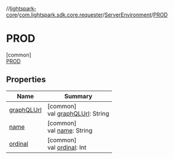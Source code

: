 //[lightspark-core](../../../../index.md)/[com.lightspark.sdk.core.requester](../../index.md)/[ServerEnvironment](../index.md)/[PROD](index.md)

# PROD

[common]\
[PROD](index.md)

## Properties

| Name | Summary |
|---|---|
| [graphQLUrl](../graph-q-l-url.md) | [common]<br>val [graphQLUrl](../graph-q-l-url.md): String |
| [name](index.md#-372974862%2FProperties%2F1656564088) | [common]<br>val [name](index.md#-372974862%2FProperties%2F1656564088): String |
| [ordinal](index.md#-739389684%2FProperties%2F1656564088) | [common]<br>val [ordinal](index.md#-739389684%2FProperties%2F1656564088): Int |
